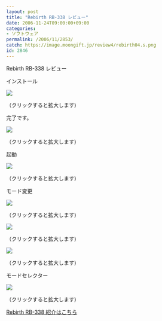 ```yaml
---
layout: post
title: "Rebirth RB-338 レビュー"
date: 2006-11-24T09:00:00+09:00
categories:
- ソフトウェア
permalink: /2006/11/2853/
catch: https://image.moongift.jp/review4/rebirth04.s.png
id: 2846
---
```

Rebirth RB-338 レビュー  
<!--more-->

インストール

  

[![](https://image.moongift.jp/review4/rebirth01.s.png)](https://image.moongift.jp/review4/rebirth01.png)  
  
（クリックすると拡大します)

  

完了です。

  

[![](https://image.moongift.jp/review4/rebirth02.s.png)](https://image.moongift.jp/review4/rebirth02.png)  
  
（クリックすると拡大します)

  

起動

  

[![](https://image.moongift.jp/review4/rebirth03.s.png)](https://image.moongift.jp/review4/rebirth03.png)  
  
（クリックすると拡大します)

  

モード変更

  

[![](https://image.moongift.jp/review4/rebirth04.s.png)](https://image.moongift.jp/review4/rebirth04.png)  
  
（クリックすると拡大します)

  

[![](https://image.moongift.jp/review4/rebirth05.s.png)](https://image.moongift.jp/review4/rebirth05.png)  
  
（クリックすると拡大します)

  

[![](https://image.moongift.jp/review4/rebirth06.s.png)](https://image.moongift.jp/review4/rebirth06.png)  
  
（クリックすると拡大します)

  

モードセレクター

  

[![](https://image.moongift.jp/review4/rebirth07.s.png)](https://image.moongift.jp/review4/rebirth07.png)  
  
（クリックすると拡大します)

  

[Rebirth RB-338 紹介はこちら](http://fw.moongift.jp/intro/i-2852.html)

